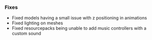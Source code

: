 ### Fixes
- Fixed models having a small issue with z positioning in animations
- Fixed lighting on meshes
- Fixed resourcepacks being unable to add music controllers with a custom sound